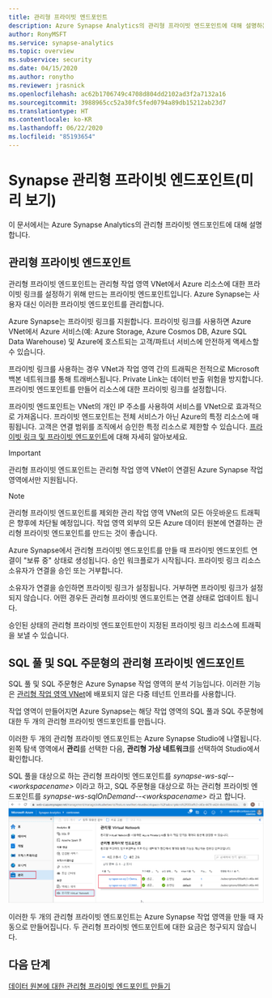 ```yaml
---
title: 관리형 프라이빗 엔드포인트
description: Azure Synapse Analytics의 관리형 프라이빗 엔드포인트에 대해 설명하는 문서
author: RonyMSFT
ms.service: synapse-analytics
ms.topic: overview
ms.subservice: security
ms.date: 04/15/2020
ms.author: ronytho
ms.reviewer: jrasnick
ms.openlocfilehash: ac62b1706749c4708d804dd2102ad3f2a7132a16
ms.sourcegitcommit: 3988965cc52a30fc5fed0794a89db15212ab23d7
ms.translationtype: HT
ms.contentlocale: ko-KR
ms.lasthandoff: 06/22/2020
ms.locfileid: "85193654"
---
```

# <a name="synapse-managed-private-endpoints-preview"></a>Synapse 관리형 프라이빗 엔드포인트(미리 보기)

이 문서에서는 Azure Synapse Analytics의 관리형 프라이빗 엔드포인트에 대해 설명합니다.

## <a name="managed-private-endpoints"></a>관리형 프라이빗 엔드포인트

관리형 프라이빗 엔드포인트는 관리형 작업 영역 VNet에서 Azure 리소스에 대한 프라이빗 링크를 설정하기 위해 만드는 프라이빗 엔드포인트입니다. Azure Synapse는 사용자 대신 이러한 프라이빗 엔드포인트를 관리합니다.

Azure Synapse는 프라이빗 링크를 지원합니다. 프라이빗 링크를 사용하면 Azure VNet에서 Azure 서비스(예: Azure Storage, Azure Cosmos DB, Azure SQL Data Warehouse) 및 Azure에 호스트되는 고객/파트너 서비스에 안전하게 액세스할 수 있습니다.

프라이빗 링크를 사용하는 경우 VNet과 작업 영역 간의 트래픽은 전적으로 Microsoft 백본 네트워크를 통해 트래버스됩니다. Private Link는 데이터 반출 위험을 방지합니다. 프라이빗 엔드포인트를 만들어 리소스에 대한 프라이빗 링크를 설정합니다.

프라이빗 엔드포인트는 VNet의 개인 IP 주소를 사용하여 서비스를 VNet으로 효과적으로 가져옵니다. 프라이빗 엔드포인트는 전체 서비스가 아닌 Azure의 특정 리소스에 매핑됩니다. 고객은 연결 범위를 조직에서 승인한 특정 리소스로 제한할 수 있습니다. [프라이빗 링크 및 프라이빗 엔드포인트](https://docs.microsoft.com/azure/private-link/)에 대해 자세히 알아보세요.

>[!IMPORTANT]
>관리형 프라이빗 엔드포인트는 관리형 작업 영역 VNet이 연결된 Azure Synapse 작업 영역에서만 지원됩니다.

>[!NOTE]
>관리형 프라이빗 엔드포인트를 제외한 관리 작업 영역 VNet의 모든 아웃바운드 트래픽은 향후에 차단될 예정입니다. 작업 영역 외부의 모든 Azure 데이터 원본에 연결하는 관리형 프라이빗 엔드포인트를 만드는 것이 좋습니다. 

Azure Synapse에서 관리형 프라이빗 엔드포인트를 만들 때 프라이빗 엔드포인트 연결이 "보류 중" 상태로 생성됩니다. 승인 워크플로가 시작됩니다. 프라이빗 링크 리소스 소유자가 연결을 승인 또는 거부합니다.

소유자가 연결을 승인하면 프라이빗 링크가 설정됩니다. 거부하면 프라이빗 링크가 설정되지 않습니다. 어떤 경우든 관리형 프라이빗 엔드포인트는 연결 상태로 업데이트 됩니다.

승인된 상태의 관리형 프라이빗 엔드포인트만이 지정된 프라이빗 링크 리소스에 트래픽을 보낼 수 있습니다.

## <a name="managed-private-endpoints-for-sql-pool-and-sql-on-demand"></a>SQL 풀 및 SQL 주문형의 관리형 프라이빗 엔드포인트

SQL 풀 및 SQL 주문형은 Azure Synapse 작업 영역의 분석 기능입니다. 이러한 기능은 [관리형 작업 영역 VNet](./synapse-workspace-managed-vnet.md)에 배포되지 않은 다중 테넌트 인프라를 사용합니다.

작업 영역이 만들어지면 Azure Synapse는 해당 작업 영역의 SQL 풀과 SQL 주문형에 대한 두 개의 관리형 프라이빗 엔드포인트를 만듭니다. 

이러한 두 개의 관리형 프라이빗 엔드포인트는 Azure Synapse Studio에 나열됩니다. 왼쪽 탐색 영역에서 **관리**를 선택한 다음, **관리형 가상 네트워크**를 선택하여 Studio에서 확인합니다.

SQL 풀을 대상으로 하는 관리형 프라이빗 엔드포인트를 *synapse-ws-sql--\<workspacename\>* 이라고 하고, SQL 주문형을 대상으로 하는 관리형 프라이빗 엔드포인트를 *synapse-ws-sqlOnDemand--\<workspacename\>* 라고 합니다.
![SQL 풀 및 SQL 주문형의 관리형 프라이빗 엔드포인트](./media/synapse-workspace-managed-private-endpoints/managed-pe-for-sql-1.png)

이러한 두 개의 관리형 프라이빗 엔드포인트는 Azure Synapse 작업 영역을 만들 때 자동으로 만들어집니다. 두 관리형 프라이빗 엔드포인트에 대한 요금은 청구되지 않습니다.

## <a name="next-steps"></a>다음 단계

[데이터 원본에 대한 관리형 프라이빗 엔드포인트 만들기](./how-to-create-managed-private-endpoints.md)
